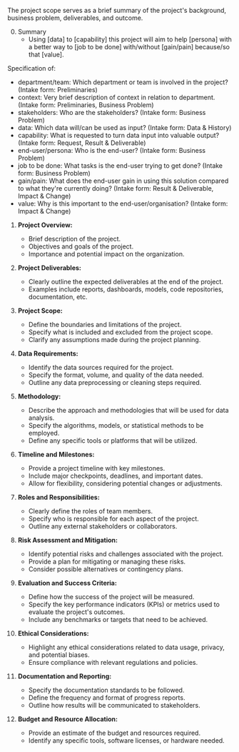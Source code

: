 The project scope serves as a brief summary of the project's background, business problem, deliverables, and outcome.

0. Summary
	- Using [data] to [capability] this project will aim to help [persona] with a better way to [job to be done] with/without [gain/pain] because/so that [value].

Specification of:
- department/team: Which department or team is involved in the project? (Intake form: Preliminaries)
- context: Very brief description of context in relation to department. (Intake form: Preliminaries, Business Problem)
- stakeholders: Who are the stakeholders? (Intake form: Business Problem)
- data: Which data will/can be used as input? (Intake form: Data & History)
- capability: What is requested to turn data input into valuable output? (Intake form: Request, Result & Deliverable)
- end-user/persona: Who is the end-user? (Intake form: Business Problem)
- job to be done: What tasks is the end-user trying to get done? (Intake form: Business Problem)
- gain/pain: What does the end-user gain in using this solution compared to what they're currently doing? (Intake form: Result & Deliverable, Impact & Change)
- value: Why is this important to the end-user/organisation? (Intake form: Impact & Change)

1. **Project Overview:**
	- Brief description of the project.
	- Objectives and goals of the project.
	- Importance and potential impact on the organization.

2. **Project Deliverables:**
	- Clearly outline the expected deliverables at the end of the project.
	- Examples include reports, dashboards, models, code repositories, documentation, etc.

3. **Project Scope:**
	- Define the boundaries and limitations of the project.
	- Specify what is included and excluded from the project scope.
	- Clarify any assumptions made during the project planning.

4. **Data Requirements:**
	- Identify the data sources required for the project.
	- Specify the format, volume, and quality of the data needed.
	- Outline any data preprocessing or cleaning steps required.

5. **Methodology:**
	- Describe the approach and methodologies that will be used for data analysis.
	- Specify the algorithms, models, or statistical methods to be employed.
	- Define any specific tools or platforms that will be utilized.

6. **Timeline and Milestones:**
	- Provide a project timeline with key milestones.
	- Include major checkpoints, deadlines, and important dates.
	- Allow for flexibility, considering potential changes or adjustments.

7. **Roles and Responsibilities:**
	- Clearly define the roles of team members.
	- Specify who is responsible for each aspect of the project.
	- Outline any external stakeholders or collaborators.

8. **Risk Assessment and Mitigation:**
	- Identify potential risks and challenges associated with the project.
	- Provide a plan for mitigating or managing these risks.
	- Consider possible alternatives or contingency plans.

9. **Evaluation and Success Criteria:**
	- Define how the success of the project will be measured.
	- Specify the key performance indicators (KPIs) or metrics used to evaluate the project's outcomes.
	- Include any benchmarks or targets that need to be achieved.

10. **Ethical Considerations:**
	- Highlight any ethical considerations related to data usage, privacy, and potential biases.
	- Ensure compliance with relevant regulations and policies.

11. **Documentation and Reporting:**
	- Specify the documentation standards to be followed.
	- Define the frequency and format of progress reports.
	- Outline how results will be communicated to stakeholders.

12. **Budget and Resource Allocation:**
	- Provide an estimate of the budget and resources required.
	- Identify any specific tools, software licenses, or hardware needed.